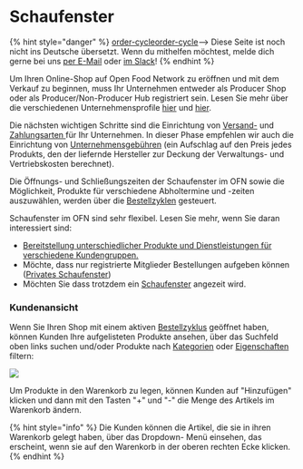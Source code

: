 # Schaufenster

{% hint style="danger" %}
[order-cycle](order-cycle/ "mention")[order-cycle](order-cycle/ "mention")-->​<img src="https://firebasestorage.googleapis.com/v0/b/gitbook-28427.appspot.com/o/assets%2F-L9rgk4wEweX_zxXIzmW%2F-MdHZQzZkj-9uNA4c3qD%2F-MdIF6yxdsNWC5BK3awW%2FFlagge%20Deutschland.jpg?alt=media&#x26;token=9bbe895b-2aa1-40da-8221-01fb74558b92" alt="" data-size="line"> Diese Seite ist noch nicht ins Deutsche übersetzt. Wenn du mithelfen möchtest, melde dich gerne bei uns [per E-Mail](mailto:konrad@openfoodnetwork.de) oder [im Slack](https://join.slack.com/t/openfoodnetwork/shared\_invite/zt-9sjkjdlu-r02kUMP1zbrTgUhZhYPF\~A)!
{% endhint %}

Um Ihren Online-Shop auf Open Food Network zu eröffnen und mit dem Verkauf zu beginnen, muss Ihr Unternehmen entweder als Producer Shop oder als Producer/Non-Producer Hub registriert sein. Lesen Sie mehr über die verschiedenen Unternehmensprofile [hier](../../your-quick-start-on-ofn-given-who-you-are.md) und [hier](../enterprise-profile/).

Die nächsten wichtigen Schritte sind die Einrichtung von [Versand-](shipping-methods.md) und [Zahlungsarten ](payment-methods.md)für Ihr Unternehmen. In dieser Phase empfehlen wir auch die Einrichtung von [Unternehmensgebühren](enterprise-fees.md) (ein Aufschlag auf den Preis jedes Produkts, den der liefernde Hersteller zur Deckung der Verwaltungs- und Vertriebskosten berechnet).

Die Öffnungs- und Schließungszeiten der Schaufenster im OFN sowie die Möglichkeit, Produkte für verschiedene Abholtermine und -zeiten auszuwählen, werden über die [Bestellzyklen](order-cycle/) gesteuert.

Schaufenster im OFN sind sehr flexibel. Lesen Sie mehr, wenn Sie daran interessiert sind:

* [Bereitstellung unterschiedlicher Produkte und Dienstleistungen für verschiedene Kundengruppen.](customer-management-and-conditional-displays-prices/)
* Möchte, dass nur registrierte Mitglieder Bestellungen aufgeben können ([Privates Schaufenster](private-shopfront.md))
* Möchten Sie dass trotzdem ein [Schaufenster](display-only-order-cycles.md) angezeit wird.&#x20;

### Kundenansicht

Wenn Sie Ihren Shop mit einem aktiven [Bestellzyklus](order-cycle/) geöffnet haben, können Kunden Ihre aufgelisteten Produkte ansehen, über das Suchfeld oben links suchen und/oder Produkte nach [Kategorien](../products-1/product-variants.md) oder [Eigenschaften](../products-1/product-properties.md) filtern:

![](../../.gitbook/assets/shopping2.gif)

Um Produkte in den Warenkorb zu legen, können Kunden auf "Hinzufügen" klicken und dann mit den Tasten "+" und "-" die Menge des Artikels im Warenkorb ändern.

{% hint style="info" %}
Die Kunden können die Artikel, die sie in ihren Warenkorb gelegt haben, über das Dropdown- Menü einsehen, das erscheint, wenn sie auf den Warenkorb in der oberen rechten Ecke klicken.
{% endhint %}
